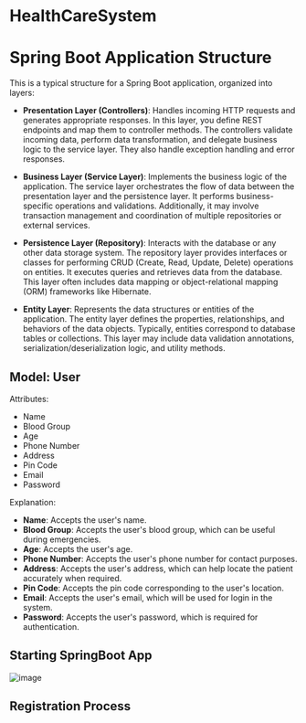 # HealthCareSystem
# Spring Boot Application Structure

This is a typical structure for a Spring Boot application, organized into layers:

- **Presentation Layer (Controllers)**: Handles incoming HTTP requests and generates appropriate responses. In this layer, you define REST endpoints and map them to controller methods. The controllers validate incoming data, perform data transformation, and delegate business logic to the service layer. They also handle exception handling and error responses.

- **Business Layer (Service Layer)**: Implements the business logic of the application. The service layer orchestrates the flow of data between the presentation layer and the persistence layer. It performs business-specific operations and validations. Additionally, it may involve transaction management and coordination of multiple repositories or external services.

- **Persistence Layer (Repository)**: Interacts with the database or any other data storage system. The repository layer provides interfaces or classes for performing CRUD (Create, Read, Update, Delete) operations on entities. It executes queries and retrieves data from the database. This layer often includes data mapping or object-relational mapping (ORM) frameworks like Hibernate.

- **Entity Layer**: Represents the data structures or entities of the application. The entity layer defines the properties, relationships, and behaviors of the data objects. Typically, entities correspond to database tables or collections. This layer may include data validation annotations, serialization/deserialization logic, and utility methods.

## Model: User

Attributes:

- Name
- Blood Group
- Age
- Phone Number
- Address
- Pin Code
- Email
- Password

Explanation:

- **Name**: Accepts the user's name.
- **Blood Group**: Accepts the user's blood group, which can be useful during emergencies.
- **Age**: Accepts the user's age.
- **Phone Number**: Accepts the user's phone number for contact purposes.
- **Address**: Accepts the user's address, which can help locate the patient accurately when required.
- **Pin Code**: Accepts the pin code corresponding to the user's location.
- **Email**: Accepts the user's email, which will be used for login in the system.
- **Password**: Accepts the user's password, which is required for authentication.

## Starting SpringBoot App
![image](https://github.com/satishchile/HealthCareSystem/assets/124240024/4f99c6e5-85bf-4870-b551-bbf0f578bb30)






## Registration Process

